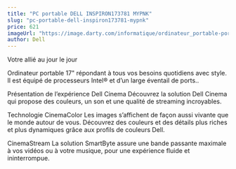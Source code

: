 ```yaml
---
title: "PC portable DELL INSPIRON173781 MYPNK"
slug: "pc-portable-dell-inspiron173781-mypnk"
price: 621
imageUrl: "https://image.darty.com/informatique/ordinateur_portable-portable/portable/dell_insp173781mypni3_8_1_s1908164715063A_122127317.jpg"
author: Dell
---
```


Votre allié au jour le jour

Ordinateur portable 17" répondant à tous vos besoins quotidiens avec style. Il est équipé de processeurs Intel® et d’un large éventail de ports..

Présentation de l’expérience Dell Cinema
Découvrez la solution Dell Cinema qui propose des couleurs, un son et une qualité de streaming incroyables.

Technologie CinemaColor
Les images s’affichent de façon aussi vivante que le monde autour de vous. Découvrez des couleurs et des détails plus riches et plus dynamiques grâce aux profils de couleurs Dell.

CinemaStream
La solution SmartByte assure une bande passante maximale à vos vidéos ou à votre musique, pour une expérience fluide et ininterrompue.

